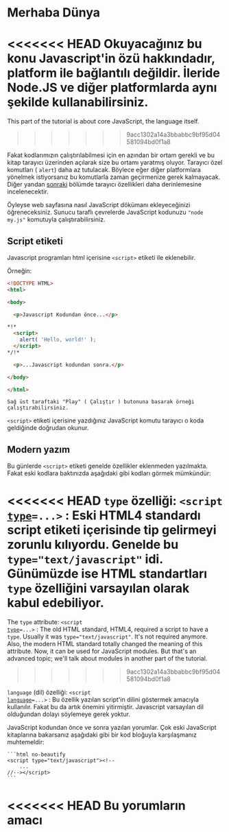 # Merhaba Dünya

<<<<<<< HEAD
Okuyacağınız bu konu Javascript'in özü hakkındadır, platform ile bağlantılı değildir. İleride Node.JS ve diğer platformlarda aynı şekilde kullanabilirsiniz.
=======
This part of the tutorial is about core JavaScript, the language itself.
>>>>>>> 9acc1302a14a3bbabbc9bf95d04581094bd0f1a8

Fakat kodlarımızın çalıştırılabilmesi için en azından bir ortam gerekli ve bu kitap tarayıcı üzerinden açılarak size bu ortamı yaratmış oluyor. Tarayıcı özel komutları ( `alert`) daha az tutulacak. Böylece eğer diğer platformlara yönelmek istiyorsanız bu komutlarla zaman geçirmenize gerek kalmayacak. Diğer yandan [sonraki](/ui) bölümde tarayıcı özellikleri daha derinlemesine incelenecektir.

Öyleyse web sayfasına nasıl JavaScript dökümanı ekleyeceğinizi öğreneceksiniz. Sunucu taraflı çevrelerde JavaScript kodunuzu `"node my.js"` komutuyla çalıştırabilirsiniz.


## Script etiketi

Javascript programları html içerisine `<script>` etiketi ile eklenebilir.

Örneğin:

```html run height=100
<!DOCTYPE HTML>
<html>

<body>

  <p>Javascript Kodundan önce...</p>

*!*
  <script>
    alert( 'Hello, world!' );
  </script>
*/!*

  <p>...Javascript kodundan sonra.</p>

</body>

</html>
```

```online
Sağ üst taraftaki "Play" ( Çalıştır ) butonuna basarak örneği çalıştırabilirsiniz.
```

`<script>` etiketi içerisine yazdığınız JavaScript komutu tarayıcı o koda geldiğinde doğrudan okunur.


## Modern yazım

Bu günlerde `<script>` etiketi genelde özellikler eklenmeden yazılmakta. Fakat eski kodlara baktınızda aşağıdaki gibi kodları görmek mümkündür:

<<<<<<< HEAD
 `type` özelliği: <code>&lt;script <u>type</u>=...&gt;</code>
 : Eski HTML4 standardı script etiketi içerisinde tip gelirmeyi zorunlu kılıyordu. Genelde bu `type="text/javascript"` idi. Günümüzde ise HTML standartları `type` özelliğini varsayılan olarak kabul edebiliyor.
=======
The `type` attribute: <code>&lt;script <u>type</u>=...&gt;</code>
: The old HTML standard, HTML4, required a script to have a `type`. Usually it was `type="text/javascript"`. It's not required anymore. Also, the modern HTML standard totally changed the meaning of this attribute. Now, it can be used for JavaScript modules. But that's an advanced topic; we'll talk about modules in another part of the tutorial.
>>>>>>> 9acc1302a14a3bbabbc9bf95d04581094bd0f1a8

`language` (dil) özelliği: <code>&lt;script <u>language</u>=...&gt;</code>
: Bu özellik yazılan script'in dilini göstermek amacıyla kullanılır. Fakat bu da artık önemini yitirmiştir. Javascript varsayılan dil olduğundan dolayı söylemeye gerek yoktur.

JavaScript kodundan önce ve sonra yazılan yorumlar. Çok eski JavaScript kitaplarına bakarsanız aşağıdaki gibi bir kod bloğuyla karşılaşmanız muhtemeldir:

    ```html no-beautify
    <script type="text/javascript"><!--
        ...
    //--></script>
    ```

<<<<<<< HEAD
    Bu yorumların amacı <script> etiketini anlamayan tarayıcılarda JavaScript kodunun ekrana yazılmasını engellemektir. Fakat artık neredeyse tüm tarayıcılar `<script>` etiketini anladıklarından bu konuda da bir sıkıntı bulunmamaktadır. Eğer böyle bir kod bloğu görürseniz kod çok eski diyebilirsiniz.
=======
    This trick isn't used in modern JavaScript. These comments hide JavaScript code from old browsers that didn't know how to process the `<script>` tag. Since browsers released in the last 15 years don't have this issue, this kind of comment can help you identify really old code.
>>>>>>> 9acc1302a14a3bbabbc9bf95d04581094bd0f1a8


## Dışardan yüklenen Javascript kod dosyaları

Eğer çok fazla JavaScript kodunuz varsa bunları ayrı bir sayfaya koyabilirsiniz.

Sonrasında bu dosyayı aşağıdaki gibi yol göstererek sayfanızda çalıştırılmasını sağlayabilirsiniz.

```html
<script src="/kod/yolu/ana.js"></script>
```

<<<<<<< HEAD
Buraki `/kod/yolu/ana.js` site ana dizininden itibaren kesin(absolute) yol belirtir.

Tabi göreceli(relative) yol belirtmek de mümkündür. Örneğin `src="script.js"` HTML dosyasının kayıt edildiği klasördeki `"script.js"`'yi al anlamına gelir.
=======
Here, `/path/to/script.js` is an absolute path to the script from the site root. One can also provide a relative path from the current page. For instance, `src="script.js"` would mean a file `"script.js"` in the current folder.
>>>>>>> 9acc1302a14a3bbabbc9bf95d04581094bd0f1a8

Tam URL vermek de mümkündür. Örneğin:

```html
<script src="https://cdnjs.cloudflare.com/ajax/libs/lodash.js/3.2.0/lodash.js"></script>
```
Birkaç kod dosyası eklemek isterseniz aşağıdaki gibi yazabilirsiniz.

```html
<script src="/js/script1.js"></script>
<script src="/js/script2.js"></script>
…
```

```smart
Kural olarak en basit JavaScript kodları doğrudan HTML içerisine yazılır. Daha karmaşık olanlar farklı dosyalarda taşınır.

Ayrı dosyalarda taşınmasının bir diğer güzel yanı tarayıcıların bu dosyaları indirip ön belleğe almasıdır.[cache] https://tr.wikipedia.org/wiki/Web_%C3%B6nbelle%C4%9Fi).

Bu olaydan sonra eğer bu kod dosyaları değişmediyse daha sonraki sayfa gösterimlerinde o dosyaları tekrar indirmeyecektir. Yani kod dosyaları sadece bir defa indirilecektir. Bu da web sayfasının veri trafiğinin daha az olmasını ve sayfanın daha hızlı gösterilmesini sağlar.
```

````warn header="Eğer `src`etiketi yazılmışsa sadece kod dosyası eklemeye yarar. Yani hem `scr` ekleyip hemde `<script>` tagları arasında kod çalıştıramazsınız.

Aşağıdaki kod bloğu çalışmayacaktır:


```html
<script *!*src*/!*="file.js">
  alert(1); // İçerik görmezden gelinecektir çünkü `src` tagı kullanılmıştır.
</script>
```

`script` tagını kullırken dışarıdan mı dosya ekleyeceksiniz ( `<script src="…">` ) yoksa dosyayı içeride mi yazacaksınız bunun kararını vermemiz gerekmektedir.

Yukarıdaki örnek iyi `<script>` etiketi içerisinde şu şekilde çalıştırılır.

```html
<script src="file.js"></script>
<script>
  alert(1);
</script>
```
````

## Özet

- `<script>` etiketi kullanarak sayfaya Javascript kodu entegre edebilirsiniz.
- `type` ve `language` özellikleri artık gerekli değildir.
- Dışarıdan bir kod eklemek için `src` özelliğini kullanabilirsiniz. Ör : `<script src="path/to/script.js"></script>`


Tarayıcı ve web sayfası etkileşimi üzerine JavaScript tarafında öğrenilecek çok şey vardır. Fakat unutmayın ki bu bölüm JavaScript diline adanmıştır. Tarayıcıyı sadece JavaScript çalıştırabilmesinden dolayı kullanacaksınız. Böylece anında kodu çalıştırabilecek ve bir yandan da kitabı okumaya devam edebileceksiniz.
